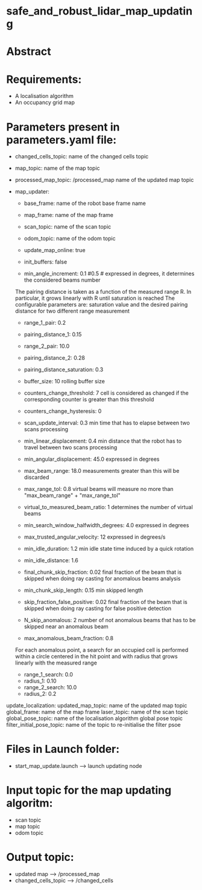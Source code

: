# safe_and_robust_lidar_map_updating

# Abstract

# Requirements:
- A localisation algorithm
- An occupancy grid map 

# Parameters present in parameters.yaml file:
- changed_cells_topic:    name of the changed cells topic
- map_topic:                        name of the map topic 
- processed_map_topic: /processed_map   name of the updated map topic 

- map_updater:
    - base_frame:                name of the robot base frame name
    - map_frame:                 name of the map frame 
    - scan_topic:                    name of the scan topic 
    - odom_topic:                    name of the odom topic 

    - update_map_online: true

    - init_buffers: false

    - min_angle_increment: 0.1 #0.5  # expressed in degrees, it determines the considered beams number

    The pairing distance is taken as a function of the measured range R. In particular, it grows linearly with R until saturation is reached
    The configurable parameters are: saturation value and the desired pairing distance for two different range measurement
    - range_1_pair: 0.2
    - pairing_distance_1: 0.15
    - range_2_pair: 10.0
    - pairing_distance_2: 0.28
    - pairing_distance_saturation: 0.3

    - buffer_size: 10               rolling buffer size
    - counters_change_threshold: 7  cell is considered as changed if the corresponding counter is greater than this threshold
    - counters_change_hysteresis: 0

    - scan_update_interval: 0.3          min time that has to elapse between two scans processing
    - min_linear_displacement: 0.4     min distance that the robot has to travel between two scans processing
    - min_angular_displacement: 45.0   expressed in degrees

    - max_beam_range: 18.0   measurements greater than this will be discarded
    - max_range_tol: 0.8    virtual beams will measure no more than "max_beam_range" + "max_range_tol"

    - virtual_to_measured_beam_ratio: 1           determines the number of virtual beams
    - min_search_window_halfwidth_degrees: 4.0   expressed in degrees

    - max_trusted_angular_velocity: 12   expressed in degrees/s
    - min_idle_duration: 1.2              min idle state time induced by a quick rotation
    - min_idle_distance: 1.6 

    - final_chunk_skip_fraction: 0.02      final fraction of the beam that is skipped when doing ray casting for anomalous beams analysis
    - min_chunk_skip_length: 0.15          min skipped length
    - skip_fraction_false_positive: 0.02   final fraction of the beam that is skipped when doing ray casting for false positive detection

    - N_skip_anomalous: 2  number of not anomalous beams that has to be skipped near an anomalous beam

    - max_anomalous_beam_fraction: 0.8

    For each anomalous point, a search for an occupied cell is performed within a circle centered in the hit point and with radius that grows linearly with the measured range
    - range_1_search: 0.0
    - radius_1: 0.10
    - range_2_search: 10.0
    - radius_2: 0.2

update_localization:
  updated_map_topic:  name of the updated map topic 
  global_frame:           name of the map frame 
  laser_topic:              name of the scan topic 
  global_pose_topic:   name of the localisation algorithm global pose topic
  filter_initial_pose_topic: name of the topic to re-initialise the filter psoe
    

# Files in Launch folder:
- start_map_update.launch --> launch updating node


# Input topic for the map updating algoritm:
- scan topic
- map topic 
- odom topic 

# Output topic:
- updated map --> /processed_map
- changed_cells_topic --> /changed_cells 
